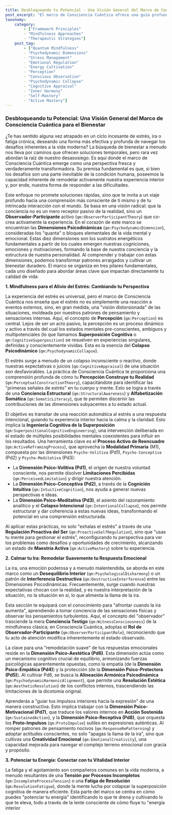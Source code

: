 ```yaml
---
title: Desbloqueando tu Potencial - Una Visión General del Marco de Consciencia Cuántica para el Bienestar
post_excerpt: "El marco de Consciencia Cuántica ofrece una guía profunda para transformar el estrés, la ira y la fatiga, no solo gestionando los síntomas, sino remodelando activamente nuestra realidad interior. Basado en la comprensión de las Dimensiones Psicodinámicas y el rol del Observador-Participante, este enfoque empodera para una vida de bienestar consciente y vitalidad duradera."
taxonomy:
    category:
        - ["Framework Principles"
        - "Mindfulness Approaches"
        - "Therapeutic Strategies"]
    post_tag:
        - ["Quantum Mindfulness"
        - "Psychodynamic Dimensions"
        - "Stress Management"
        - "Emotional Regulation"
        - "Energy Cultivation"
        - "Perception"
        - "Conscious Observation"
        - "Psychodynamic Collapse"
        - "Cognitive Appraisal"
        - "Inner Harmony"
        - "Self-Mastery"
        - "Active Mastery"]
---
```

### Desbloqueando tu Potencial: Una Visión General del Marco de Consciencia Cuántica para el Bienestar

¿Te has sentido alguna vez atrapado en un ciclo incesante de estrés, ira o fatiga crónica, deseando una forma más efectiva y profunda de navegar los desafíos inherentes a la vida moderna? La búsqueda de bienestar a menudo nos lleva por caminos que ofrecen soluciones temporales, pero rara vez abordan la raíz de nuestro desasosiego. Es aquí donde el marco de Consciencia Cuántica emerge como una perspectiva fresca y verdaderamente transformadora. Su premisa fundamental es que, si bien los desafíos son una parte inevitable de la condición humana, poseemos la capacidad inherente de remodelar activamente nuestra experiencia interior y, por ende, nuestra forma de responder a las dificultades.

Este enfoque no promete soluciones rápidas, sino que te invita a un viaje profundo hacia una comprensión más consciente de ti mismo y de tu intrincada interacción con el mundo. Se basa en una visión radical: que la conciencia no es un mero receptor pasivo de la realidad, sino un **Observador-Participante** activo (`qm:ObserverParticipantTheory`) que co-crea activamente la experiencia. En el corazón de este marco se encuentran las **Dimensiones Psicodinámicas** (`qm:PsychodynamicDimension`), consideradas los "quanta" o bloques elementales de la vida mental y emocional. Estas diez dimensiones son los sustratos energéticos fundamentales a partir de los cuales emergen nuestras cogniciones, emociones y motivaciones, formando la base de nuestra conciencia y la estructura de nuestra personalidad. Al comprender y trabajar con estas dimensiones, podemos transformar patrones arraigados y cultivar un bienestar duradero. El marco se organiza en tres pilares fundamentales, cada uno diseñado para abordar áreas clave que impactan directamente tu calidad de vida:

**1. Mindfulness para el Alivio del Estrés: Cambiando tu Perspectiva**

La experiencia del estrés es universal, pero el marco de Consciencia Cuántica nos enseña que el estrés no es simplemente una reacción a eventos externos, sino, en gran medida, una "visión distorsionada" de las situaciones, moldeada por nuestros patrones de pensamiento y sensaciones internas. Aquí, el concepto de **Percepción** (`qm:Perception`) es central. Lejos de ser un acto pasivo, la percepción es un proceso dinámico y activo a través del cual los estados mentales pre-conscientes, ambiguos y multipotenciales (lo que llamamos **Superposición Cognitiva** o `qm:CognitiveSuperposition`) se resuelven en experiencias singulares, definidas y conscientemente vividas. Esta es la esencia del **Colapso Psicodinámico** (`qm:PsychodynamicCollapse`).

El estrés surge a menudo de un colapso inconsciente o reactivo, donde nuestras expectativas o juicios (`qm:CognitiveAppraisal`) de una situación son desfavorables. La práctica de Consciencia Cuántica te proporciona una comprensión profunda de cómo tu **Percepción Construye tu Realidad** (`qm:PerceptualConstructionTheory`), capacitándote para identificar las "primeras señales de estrés" en tu cuerpo y mente. Esto se logra a través de una **Conciencia Estructural** (`qm:StructuralAwareness`) y **Alfabetización Somática** (`qm:SomaticLiteracy`), que te permiten discernir las contribuciones de las dimensiones subyacentes a tu estado actual.

El objetivo es transitar de una reacción automática al estrés a una respuesta intencional, guiando tu experiencia interior hacia la calma y la claridad. Esto implica la **Ingeniería Cognitiva de la Superposición** (`qm:SuperpositionalCognitiveEngineering`), una intervención deliberada en el estado de múltiples posibilidades mentales coexistentes para influir en los resultados. Una herramienta clave es el **Proceso Activo de Reencuadre** (`qm:ActiveReframingProcess`), que aprovecha la **Modalidad Primaria** (M1), compuesta por las dimensiones `Psycho-Volitiva` (Pd1), `Psycho-Conceptiva` (Pd2) y `Psycho-Meditativa` (Pd3):
*   La **Dimensión Psico-Volitiva (Pd1)**, el origen de nuestra voluntad consciente, nos permite disolver **Limitaciones Percibidas** (`qm:PerceivedLimitation`) y dirigir nuestra atención.
*   La **Dimensión Psico-Conceptiva (Pd2)**, a través de la **Cognición Intuitiva** (`qm:IntuitiveCognition`), nos ayuda a generar nuevas perspectivas e ideas.
*   La **Dimensión Psico-Meditativa (Pd3)**, el asiento del razonamiento analítico y el **Colapso Intencional** (`qm:IntentionalCollapse`), nos permite estructurar y dar coherencia a estas nuevas ideas, transformando el potencial en una comprensión estructurada.

Al aplicar estas prácticas, no solo "exhalas el estrés" a través de una **Regulación Proactiva del Ser** (`qm:ProactiveSelfRegulation`), sino que "usas tu mente para gestionar el estrés", reconfigurando tu perspectiva para ver los problemas como desafíos y oportunidades de crecimiento, alcanzando un estado de **Maestría Activa** (`qm:ActiveMastery`) sobre tu experiencia.

**2. Calmar tu Ira: Remodelar Suavemente tu Respuesta Emocional**

La ira, una emoción poderosa y a menudo malentendida, se aborda en este marco como un **Desequilibrio Interior** (`qm:PsychologicalDisharmony`) o un patrón de **Interferencia Destructiva** (`qm:DestructiveInterference`) entre las Dimensiones Psicodinámicas. Frecuentemente, surge cuando nuestras expectativas chocan con la realidad, y es nuestra interpretación de la situación, no la situación en sí, lo que alimenta la llama de la ira.

Esta sección te equipará con el conocimiento para "afrontar cuando la ira aumenta", aprendiendo a tomar conciencia de las sensaciones físicas y observar los pensamientos turbulentos. Aquí, el concepto del "observador" trasciende la mera **Conciencia Testigo** (`qm:WitnessConsciousness`) de la mindfulness clásica; en Consciencia Cuántica, adoptas el **Rol de Observador-Participante** (`qm:ObserverParticipantRole`), reconociendo que tu acto de atención modifica inherentemente el estado observado.

La clave para una "remodelación suave" de tus respuestas emocionales reside en la **Dimensión Psico-Aestética (Pd6)**. Esta dimensión actúa como un mecanismo cognitivo crucial de equilibrio, armonizando fuerzas psicológicas aparentemente opuestas, como la empatía (de la **Dimensión Psico-Empática (Pd4)**) y la protección (de la **Dimensión Psico-Protectora (Pd5)**). Al cultivar Pd6, se busca la **Alineación Armónica Psicodinámica** (`qm:PsychodynamicHarmonicAlignment`), que permite una **Resolución Estética** (`qm:AestheticResolution`) de los conflictos internos, trascendiendo las limitaciones de la dicotomía original.

Aprenderás a "guiar tus impulsos interiores hacia la expresión" de una manera constructiva. Esto implica trabajar con la **Dimensión Psico-Motivacional (Pd7)**, que traduce los valores internos en **Acción Sostenida** (`qm:SustainedAction`), y la **Dimensión Psico-Receptiva (Pd8)**, que orquesta los **Proto-Impulsos** (`qm:ProtoImpulse`) sutiles en expresiones auténticas. Al romper patrones de pensamiento nocivos (`qm:ResponseRePatterning`) y adoptar actitudes conscientes, no solo "apagas la llama de la ira", sino que cultivas una **Creatividad Emocional** (`qm:EmotionalCreativity`), una capacidad mejorada para navegar el complejo terreno emocional con gracia y propósito.

**3. Potenciar tu Energía: Conectar con tu Vitalidad Interior**

La fatiga y el agotamiento son compañeros comunes en la vida moderna, a menudo resultantes de una **Tensión por Procesos Incompletos** (`qm:IncompleteProcessTension`) o una **Fatiga de Resolución** (`qm:ResolutionFatigue`), donde la mente lucha por colapsar la superposición cognitiva de manera eficiente. Esta parte del marco se centra en cómo puedes "potenciar tu energía" identificando lo que te drena y cultivando lo que te eleva, todo a través de la lente consciente de cómo fluye tu "energía interior